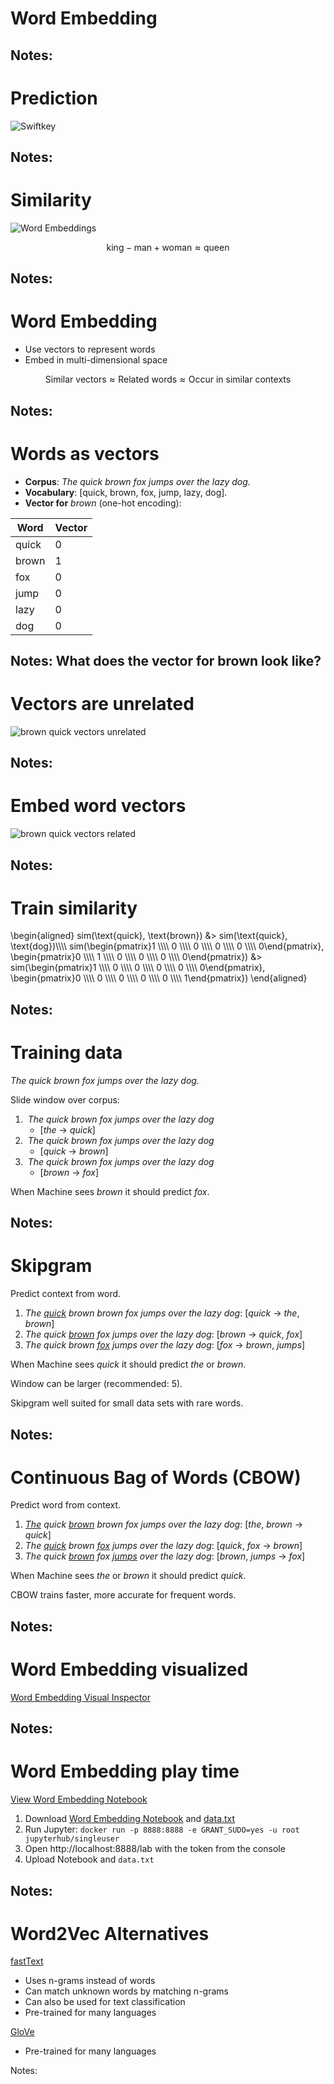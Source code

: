# Word Embedding

Notes:
---

# Prediction

&shy;<!-- .element: class="stretch" -->![Swiftkey](images/swiftkey.png)

Notes:
---

# Similarity

![Word Embeddings](images/word_embeddings.png)

$$\text{king} - \text{man} + \text{woman} \approx \text{queen}$$

Notes:
---

# Word Embedding

* Use vectors to represent words
* Embed in multi-dimensional space

$$\text{Similar vectors} \approx \text{Related words} \approx \text{Occur in similar contexts}$$

Notes:
---

# Words as vectors

* **Corpus**: *The quick brown fox jumps over the lazy dog.*
* **Vocabulary**: [quick, brown, fox, jump, lazy, dog].
* **Vector for** *brown* (one-hot encoding):

| Word  | Vector |
|-------|--------|
| quick | 0      |
| brown | 1      |
| fox   | 0      |
| jump  | 0      |
| lazy  | 0      |
| dog   | 0      |

<!-- .element: class="fragment" -->

Notes:
What does the vector for brown look like?
---

# Vectors are unrelated

&shy;<!-- .element: class="stretch" -->![brown quick vectors unrelated](images/brown_quick_vectors_unrelated.svg)<!-- .element: style="border: none; box-shadow: none" --></p>

Notes:
---

# Embed word vectors

&shy;<!-- .element: class="stretch" -->![brown quick vectors related](images/brown_quick_vectors_related.svg)<!-- .element: style="border: none; box-shadow: none" --></p>

Notes:
---

# Train similarity

<div>
    \begin{aligned}
    sim(\text{quick}, \text{brown}) &> sim(\text{quick}, \text{dog})\\\\
    sim(\begin{pmatrix}1 \\\\ 0 \\\\ 0 \\\\ 0 \\\\ 0 \\\\ 0\end{pmatrix}, \begin{pmatrix}0 \\\\ 1 \\\\ 0 \\\\ 0 \\\\ 0 \\\\ 0\end{pmatrix}) &> sim(\begin{pmatrix}1 \\\\ 0 \\\\ 0 \\\\ 0 \\\\ 0 \\\\ 0\end{pmatrix}, \begin{pmatrix}0 \\\\ 0 \\\\ 0 \\\\ 0 \\\\ 0 \\\\ 1\end{pmatrix})
    \end{aligned}
</div>

Notes:
---

# Training data

*The quick brown fox jumps over the lazy dog.*

Slide window over corpus:

1. &shy;<!-- .element: class="fragment" data-fragment-index="1" -->
   *<span class="fragment highlight-blue" data-fragment-index="1">The quick</span> brown fox jumps over the lazy dog*
    * [*the* &rarr; *quick*]
2. &shy;<!-- .element: class="fragment" --> *The <span class="fragment highlight-blue" data-fragment-index="1">quick
   brown</span> fox jumps over the lazy dog*
    * [*quick* &rarr; *brown*]
3. &shy;<!-- .element: class="fragment" --> *The quick <span class="fragment highlight-blue" data-fragment-index="1">
   brown fox</span> jumps over the lazy dog*
    * [*brown* &rarr; *fox*]

&shy;<!-- .element: class="fragment" -->When Machine sees *brown* it should predict *fox*.

Notes:
---

# Skipgram

Predict context from word.

1. *<span class="highlight-blue">The <u>quick</u> brown</span> brown fox jumps over the lazy dog*: [*quick* &rarr; *the*,
   *brown*]
2. *The <span class="highlight-blue">quick <u>brown</u> fox</span> jumps over the lazy dog*: [*brown* &rarr; *quick*,
   *fox*]
3. *The quick <span class="highlight-blue">brown <u>fox</u> jumps</span> over the lazy dog*: [*fox* &rarr; *brown*,
   *jumps*]

When Machine sees *quick* it should predict *the* or *brown*.

Window can be larger (recommended: 5).

Skipgram well suited for small data sets with rare words.

Notes:
---

# Continuous Bag of Words (CBOW)

Predict word from context.

1. *<span class="highlight-blue"><u>The</u> quick <u>brown</u></span> brown fox jumps over the lazy dog*: [*the*,
   *brown* &rarr; *quick*]
2. *The <span class="highlight-blue"><u>quick</u> brown <u>fox</u></span> jumps over the lazy dog*: [*quick*, *fox* &rarr;
   *brown*]
3. *The quick <span class="highlight-blue"><u>brown</u> fox <u>jumps</u></span> over the lazy dog*: [*brown*,
   *jumps* &rarr; *fox*]

When Machine sees *the* or *brown* it should predict *quick*.

CBOW trains faster, more accurate for frequent words.

Notes:
---

# Word Embedding visualized

[Word Embedding Visual Inspector](https://ronxin.github.io/wevi/)

Notes:
---

# Word Embedding play time

[View Word Embedding Notebook](https://github.com/georgms/information-retrieval/blob/gh-pages/word-embedding/Word%20Embedding.ipynb)

1. Download [Word Embedding Notebook](word-embedding/Word_Embedding.ipynb) and [data.txt](word-embedding/data.txt)
2. Run Jupyter: `docker run -p 8888:8888 -e GRANT_SUDO=yes -u root jupyterhub/singleuser`
3. Open http://localhost:8888/lab with the token from the console
4. Upload Notebook and `data.txt`

Notes:
---

# Word2Vec Alternatives

[fastText](https://fasttext.cc/)

* Uses n-grams instead of words
* Can match unknown words by matching n-grams
* Can also be used for text classification
* Pre-trained for many languages

[GloVe](https://nlp.stanford.edu/projects/glove/)

* Pre-trained for many languages

Notes:
